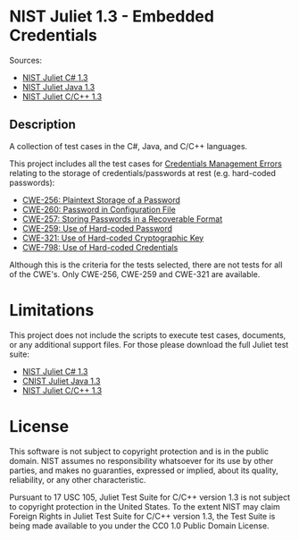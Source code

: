 # NIST Juliet 1.3 - Embedded Credentials

Sources:
* [NIST Juliet C# 1.3](https://samate.nist.gov/SARD/test-suites/110)
* [NIST Juliet Java 1.3](https://samate.nist.gov/SARD/test-suites/111)
* [NIST Juliet C/C++ 1.3](https://samate.nist.gov/SARD/test-suites/112)

## Description

A collection of test cases in the C#, Java, and C/C++ languages.

This project includes all the test cases for [Credentials Management Errors](https://cwe.mitre.org/data/definitions/255.html) relating to the storage of credentials/passwords at rest (e.g. hard-coded passwords):

* [CWE-256: Plaintext Storage of a Password](https://cwe.mitre.org/data/definitions/256.html)
* [CWE-260: Password in Configuration File](https://cwe.mitre.org/data/definitions/260.html)
* [CWE-257: Storing Passwords in a Recoverable Format](https://cwe.mitre.org/data/definitions/257.html)
* [CWE-259: Use of Hard-coded Password](https://cwe.mitre.org/data/definitions/259.html)
* [CWE-321: Use of Hard-coded Cryptographic Key](https://cwe.mitre.org/data/definitions/321.html)
* [CWE-798: Use of Hard-coded Credentials](https://cwe.mitre.org/data/definitions/798.html)

Although this is the criteria for the tests selected, there are not tests for all of the CWE's. Only CWE-256, CWE-259 and CWE-321 are available.

# Limitations

This project does not include the scripts to execute test cases, documents, or any additional support files. For those please download the full Juliet test suite:

* [NIST Juliet C# 1.3](https://github.com/0x736E/NIST-Juliet-CSharp-1.3)
* [CNIST Juliet Java 1.3](https://github.com/0x736E/NIST-Juliet-Java-1.3)
* [NIST Juliet C/C++ 1.3](https://github.com/0x736E/NIST-Juliet-C-CPP-1.3)

# License

This software is not subject to copyright protection and is in the public domain. NIST assumes no responsibility whatsoever for its use by other parties, and makes no guaranties, expressed or implied, about its quality, reliability, or any other characteristic.

Pursuant to 17 USC 105, Juliet Test Suite for C/C++ version 1.3 is not subject to copyright protection in the United States. To the extent NIST may claim Foreign Rights in Juliet Test Suite for C/C++ version 1.3, the Test Suite is being made available to you under the CC0 1.0 Public Domain License.
